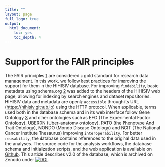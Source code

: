 ```yaml
---
title: ""
layout: page
full_logo: true
output:
  html_document:
    toc: yes
    toc_depth: 4
---
```


# Support for the FAIR principles

The FAIR principles [1](https://www.nature.com/articles/sdata201618) are considered a gold standard for research data management. In this work, we follow best practices for improving the support for them in the HIHISIV database. For improving `findability`, basic metadata using schema.org [2](https://queue.acm.org/detail.cfm?id=2857276) was added to the headers of the HIHISIV web page, allowing for indexing by search engines and dataset repositories. HIHISIV data and metadata are openly `accessible` through its URL (https://hihisiv.github.io) using the HTTP protocol. When applicable, terms used both in the database schema and in its web interface follow Gene Ontology [3](https://www.nature.com/articles/ng0500_25) and other ontologies such as EFO (The Experimental Factor Ontology), UBERON (Uber-anatomy ontology), PATO (the Phenotype And Trait Ontology), MONDO (Mondo Disease Ontology) and NCIT (The National Cancer Institute Thesaurus) improving `interoperability`. For better `reusability`, the database contains references to the original data used in the analyses. The source code for the analysis workflows, the database schema and initialization scripts, and the web application is available on [Github](https://github.com/quelopes/hihisiv). This article describes v2.0 of the database, which is archived on Zenodo under [![DOI](https://zenodo.org/badge/DOI/10.5281/zenodo.7093185.svg)](https://doi.org/10.5281/zenodo.7093185). 
















